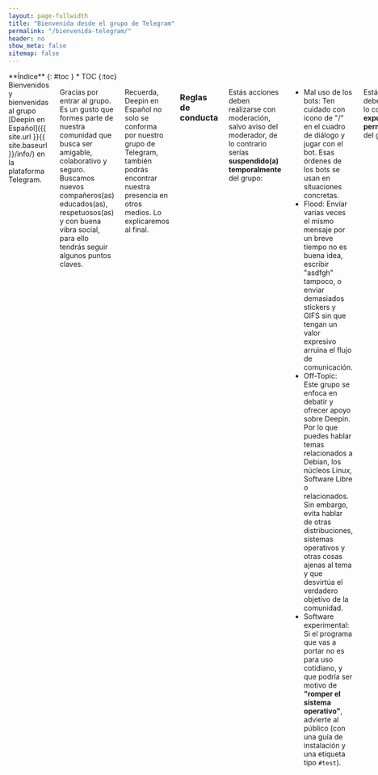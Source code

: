 ```yaml
---
layout: page-fullwidth
title: "Bienvenida desde el grupo de Telegram"
permalink: "/bienvenida-telegram/"
header: no
show_meta: false
sitemap: false
---
```

<div class="row">
<div class="medium-4 medium-push-8 columns" markdown="1">
<div class="panel radius" markdown="1">
**Índice**
{: #toc }
*  TOC
{:toc}
</div>
</div><!-- /.medium-4.columns -->

<div class="medium-8 medium-pull-4 columns" markdown="1">
Bienvenidos y bienvenidas al grupo [Deepin en Español]({{ site.url }}{{ site.baseurl }}/info/) en la plataforma Telegram.

Gracias por entrar al grupo. Es un gusto que formes parte de nuestra comunidad que busca ser amigable, colaborativo y seguro. Buscamos nuevos compañeros(as) educados(as), respetuosos(as) y con buena vibra social, para ello tendrás seguir algunos puntos claves.

Recuerda, Deepin en Español no solo se conforma por nuestro grupo de Telegram, también podrás encontrar nuestra presencia en otros medios. Lo explicaremos al final.

### Reglas de conducta
Estás acciones deben realizarse con moderación, salvo aviso del moderador, de lo contrario serías **suspendido(a) temporalmente** del grupo:
* Mal uso de los bots: Ten cuidado con icono de "/" en el cuadro de diálogo y jugar con el bot. Esas órdenes de los bots se usan en situaciones concretas.
* Flood: Envíar varias veces el mismo mensaje por un breve tiempo no es buena idea, escribir "asdfgh" tampoco, o enviar demasiados stickers y GIFS sin que tengan un valor expresivo arruina el flujo de comunicación.
* Off-Topic: Este grupo se enfoca en debatir y ofrecer apoyo sobre Deepin. Por lo que puedes hablar temas relacionados a Debian, los núcleos Linux, Software Libre o relacionados. Sin embargo, evita hablar de otras distribuciones, sistemas operativos y otras cosas ajenas al tema y que desvirtúa el verdadero objetivo de la comunidad.
* Software experimental: Si el programa que vas a portar no es para uso cotidiano, y que podría ser motivo de **"romper el sistema operativo"**, advierte al público (con una guía de instalación y una etiqueta tipo `#test`).

Estás acciones deben evitarse, de lo contrario serías **expulsado(a) permanentemente** del grupo:
* Spam: Promocionar otros grupos y comunidades sin autorización de los administradores con el único beneficio del publicista es inaceptable.
* Acoso: Molestar a la comunidad o a sus administradores. Si no tienes confianza con los usuarios, actúa con dignidad y evita actitudes sospechosas. Pero si tienes amistad o confianza, mantén el respeto para dar el ejemplo.
* Añadir bots: No envíes bots sin ser revisados por el administrador. De ser así, el administrador podrá expulsar al usuario y al bot sin previo aviso.
* Contenido chocante: Provocar con material pornográfico, violencia gratuita o contenido que incite al daño de la dignidad humana.

### Páginas de ayuda
* Para quienes no conocen el sistema operativo, tenemos lista [una página de presentación]({{ site.url }}{{ site.baseurl }}/presentacion) y un catálogo de [dudas frecuentes]({{ site.url }}{{ site.baseurl }}/dudas) para ganar tiempo.
* Estamos también en [Google+](https://plus.google.com/communities/115544729561220868525) (administrado por @Car), [Github](https://github.com/deepin-espanol) (creado por Diego, administrado junto a @Ampiflow02 y @G4SP3R) y [Facebook](https://www.facebook.com/DeepinOSenEspanol/) (administrado por Roberto Bervih).
* Para ser transparentes, tenemos un [enlace](https://combot.org/chat/-1001050493375) para ver la actividad de nuestro grupo, incluyendo las horas con mayor intercambio de mensajes.
* Estas reglas no aplican al blog de Deepin en Español, [usamos los terminos de uso en general]({{ site.url }}{{ site.baseurl }}/info/tos).
</div><!-- /.medium-8.columns -->
</div><!-- /.row -->
